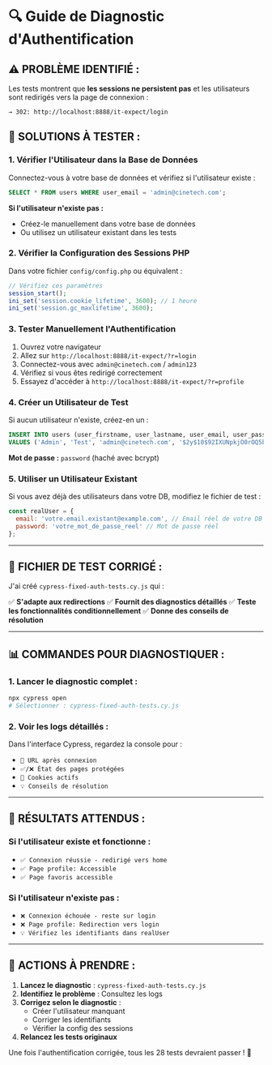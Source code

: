 # 🔍 Guide de Diagnostic d'Authentification

## ⚠️ **PROBLÈME IDENTIFIÉ :**

Les tests montrent que **les sessions ne persistent pas** et les utilisateurs sont redirigés vers la page de connexion :

```
→ 302: http://localhost:8888/it-expect/login
```

## 🔧 **SOLUTIONS À TESTER :**

### **1. Vérifier l'Utilisateur dans la Base de Données**

Connectez-vous à votre base de données et vérifiez si l'utilisateur existe :

```sql
SELECT * FROM users WHERE user_email = 'admin@cinetech.com';
```

**Si l'utilisateur n'existe pas :**
- Créez-le manuellement dans votre base de données
- Ou utilisez un utilisateur existant dans les tests

### **2. Vérifier la Configuration des Sessions PHP**

Dans votre fichier `config/config.php` ou équivalent :

```php
// Vérifiez ces paramètres
session_start();
ini_set('session.cookie_lifetime', 3600); // 1 heure
ini_set('session.gc_maxlifetime', 3600);
```

### **3. Tester Manuellement l'Authentification**

1. Ouvrez votre navigateur
2. Allez sur `http://localhost:8888/it-expect/?r=login`
3. Connectez-vous avec `admin@cinetech.com` / `admin123`
4. Vérifiez si vous êtes redirigé correctement
5. Essayez d'accéder à `http://localhost:8888/it-expect/?r=profile`

### **4. Créer un Utilisateur de Test**

Si aucun utilisateur n'existe, créez-en un :

```sql
INSERT INTO users (user_firstname, user_lastname, user_email, user_password, created_at) 
VALUES ('Admin', 'Test', 'admin@cinetech.com', '$2y$10$92IXUNpkjO0rOQ5byMi.Ye4oKoEa3Ro9llC/.og/at2.uheWG/igi', NOW());
```

**Mot de passe :** `password` (haché avec bcrypt)

### **5. Utiliser un Utilisateur Existant**

Si vous avez déjà des utilisateurs dans votre DB, modifiez le fichier de test :

```javascript
const realUser = {
  email: 'votre.email.existant@example.com', // Email réel de votre DB
  password: 'votre_mot_de_passe_reel' // Mot de passe réel
};
```

---

## 🚀 **FICHIER DE TEST CORRIGÉ :**

J'ai créé `cypress-fixed-auth-tests.cy.js` qui :

✅ **S'adapte aux redirections**
✅ **Fournit des diagnostics détaillés**
✅ **Teste les fonctionnalités conditionnellement**
✅ **Donne des conseils de résolution**

---

## 📊 **COMMANDES POUR DIAGNOSTIQUER :**

### **1. Lancer le diagnostic complet :**
```bash
npx cypress open
# Sélectionner : cypress-fixed-auth-tests.cy.js
```

### **2. Voir les logs détaillés :**
Dans l'interface Cypress, regardez la console pour :
- `📍 URL après connexion`
- `✅/❌ État des pages protégées`
- `🍪 Cookies actifs`
- `💡 Conseils de résolution`

---

## 🎯 **RÉSULTATS ATTENDUS :**

### **Si l'utilisateur existe et fonctionne :**
- `✅ Connexion réussie - redirigé vers home`
- `✅ Page profile: Accessible`
- `✅ Page favoris accessible`

### **Si l'utilisateur n'existe pas :**
- `❌ Connexion échouée - reste sur login`
- `❌ Page profile: Redirection vers login`
- `💡 Vérifiez les identifiants dans realUser`

---

## 🔧 **ACTIONS À PRENDRE :**

1. **Lancez le diagnostic** : `cypress-fixed-auth-tests.cy.js`
2. **Identifiez le problème** : Consultez les logs
3. **Corrigez selon le diagnostic** :
   - Créer l'utilisateur manquant
   - Corriger les identifiants
   - Vérifier la config des sessions
4. **Relancez les tests originaux**

Une fois l'authentification corrigée, tous les 28 tests devraient passer ! 🎉
